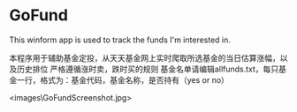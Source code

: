 # GoFund
This winform app is used to track the funds I'm interested in. 

本程序用于辅助基金定投，从天天基金网上实时爬取所选基金的当日估算涨幅，以及历史排位
严格遵循涨时卖，跌时买的规则
基金名单请编辑allfunds.txt，每只基金一行，格式为：基金代码，基金名称，是否持有（yes or no）

<images\GoFundScreenshot.jpg>